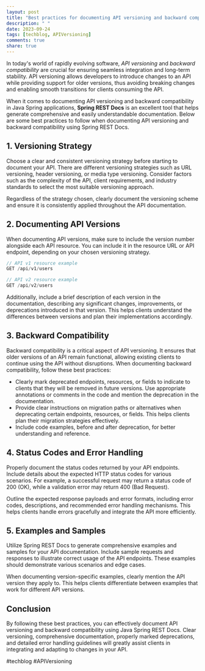 ```yaml
---
layout: post
title: "Best practices for documenting API versioning and backward compatibility with Java Spring REST Docs"
description: " "
date: 2023-09-24
tags: [techblog, APIVersioning]
comments: true
share: true
---
```


In today's world of rapidly evolving software, *API versioning* and *backward compatibility* are crucial for ensuring seamless integration and long-term stability. API versioning allows developers to introduce changes to an API while providing support for older versions, thus avoiding breaking changes and enabling smooth transitions for clients consuming the API.

When it comes to documenting API versioning and backward compatibility in Java Spring applications, **Spring REST Docs** is an excellent tool that helps generate comprehensive and easily understandable documentation. Below are some best practices to follow when documenting API versioning and backward compatibility using Spring REST Docs.

## 1. Versioning Strategy

Choose a clear and consistent versioning strategy before starting to document your API. There are different versioning strategies such as URL versioning, header versioning, or media type versioning. Consider factors such as the complexity of the API, client requirements, and industry standards to select the most suitable versioning approach.

Regardless of the strategy chosen, clearly document the versioning scheme and ensure it is consistently applied throughout the API documentation.

## 2. Documenting API Versions

When documenting API versions, make sure to include the version number alongside each API resource. You can include it in the resource URL or API endpoint, depending on your chosen versioning strategy.

```java
// API v1 resource example
GET /api/v1/users

// API v2 resource example
GET /api/v2/users
```

Additionally, include a brief description of each version in the documentation, describing any significant changes, improvements, or deprecations introduced in that version. This helps clients understand the differences between versions and plan their implementations accordingly.

## 3. Backward Compatibility

Backward compatibility is a critical aspect of API versioning. It ensures that older versions of an API remain functional, allowing existing clients to continue using the API without disruptions. When documenting backward compatibility, follow these best practices:

- Clearly mark deprecated endpoints, resources, or fields to indicate to clients that they will be removed in future versions. Use appropriate annotations or comments in the code and mention the deprecation in the documentation.
- Provide clear instructions on migration paths or alternatives when deprecating certain endpoints, resources, or fields. This helps clients plan their migration strategies effectively.
- Include code examples, before and after deprecation, for better understanding and reference.

## 4. Status Codes and Error Handling

Properly document the status codes returned by your API endpoints. Include details about the expected HTTP status codes for various scenarios. For example, a successful request may return a status code of 200 (OK), while a validation error may return 400 (Bad Request).

Outline the expected response payloads and error formats, including error codes, descriptions, and recommended error handling mechanisms. This helps clients handle errors gracefully and integrate the API more efficiently.

## 5. Examples and Samples

Utilize Spring REST Docs to generate comprehensive examples and samples for your API documentation. Include sample requests and responses to illustrate correct usage of the API endpoints. These examples should demonstrate various scenarios and edge cases.

When documenting version-specific examples, clearly mention the API version they apply to. This helps clients differentiate between examples that work for different API versions.

## Conclusion

By following these best practices, you can effectively document API versioning and backward compatibility using Java Spring REST Docs. Clear versioning, comprehensive documentation, properly marked deprecations, and detailed error handling guidelines will greatly assist clients in integrating and adapting to changes in your API.

#techblog #APIVersioning